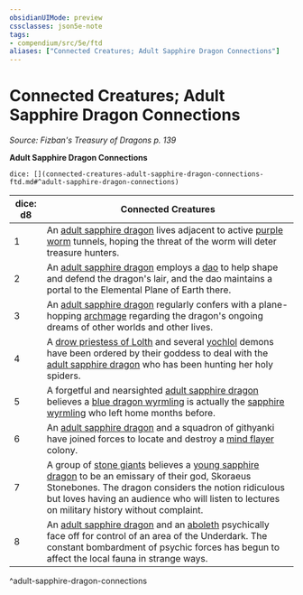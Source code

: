 ```yaml
---
obsidianUIMode: preview
cssclasses: json5e-note
tags:
- compendium/src/5e/ftd
aliases: ["Connected Creatures; Adult Sapphire Dragon Connections"]
---
```

# Connected Creatures; Adult Sapphire Dragon Connections
*Source: Fizban's Treasury of Dragons p. 139* 

**Adult Sapphire Dragon Connections**

`dice: [](connected-creatures-adult-sapphire-dragon-connections-ftd.md#^adult-sapphire-dragon-connections)`

| dice: d8 | Connected Creatures |
|----------|---------------------|
| 1 | An [adult sapphire dragon](5E2014官方资源/bestiary/dragon/adult-sapphire-dragon-ftd.md) lives adjacent to active [purple worm](5E2014官方资源/bestiary/monstrosity/purple-worm.md) tunnels, hoping the threat of the worm will deter treasure hunters. |
| 2 | An [adult sapphire dragon](5E2014官方资源/bestiary/dragon/adult-sapphire-dragon-ftd.md) employs a [dao](5E2014官方资源/bestiary/elemental/dao.md) to help shape and defend the dragon's lair, and the dao maintains a portal to the Elemental Plane of Earth there. |
| 3 | An [adult sapphire dragon](5E2014官方资源/bestiary/dragon/adult-sapphire-dragon-ftd.md) regularly confers with a plane-hopping [archmage](5E2014官方资源/bestiary/humanoid/archmage.md) regarding the dragon's ongoing dreams of other worlds and other lives. |
| 4 | A [drow priestess of Lolth](5E2014官方资源/bestiary/humanoid/drow-priestess-of-lolth.md) and several [yochlol](5E2014官方资源/bestiary/fiend/yochlol.md) demons have been ordered by their goddess to deal with the [adult sapphire dragon](5E2014官方资源/bestiary/dragon/adult-sapphire-dragon-ftd.md) who has been hunting her holy spiders. |
| 5 | A forgetful and nearsighted [adult sapphire dragon](5E2014官方资源/bestiary/dragon/adult-sapphire-dragon-ftd.md) believes a [blue dragon wyrmling](5E2014官方资源/bestiary/dragon/blue-dragon-wyrmling.md) is actually the [sapphire wyrmling](5E2014官方资源/bestiary/dragon/sapphire-dragon-wyrmling-ftd.md) who left home months before. |
| 6 | An [adult sapphire dragon](5E2014官方资源/bestiary/dragon/adult-sapphire-dragon-ftd.md) and a squadron of githyanki have joined forces to locate and destroy a [mind flayer](5E2014官方资源/bestiary/aberration/mind-flayer.md) colony. |
| 7 | A group of [stone giants](5E2014官方资源/bestiary/giant/stone-giant.md) believes a [young sapphire dragon](5E2014官方资源/bestiary/dragon/young-sapphire-dragon-ftd.md) to be an emissary of their god, Skoraeus Stonebones. The dragon considers the notion ridiculous but loves having an audience who will listen to lectures on military history without complaint. |
| 8 | An [adult sapphire dragon](5E2014官方资源/bestiary/dragon/adult-sapphire-dragon-ftd.md) and an [aboleth](5E2014官方资源/bestiary/aberration/aboleth.md) psychically face off for control of an area of the Underdark. The constant bombardment of psychic forces has begun to affect the local fauna in strange ways. |
^adult-sapphire-dragon-connections